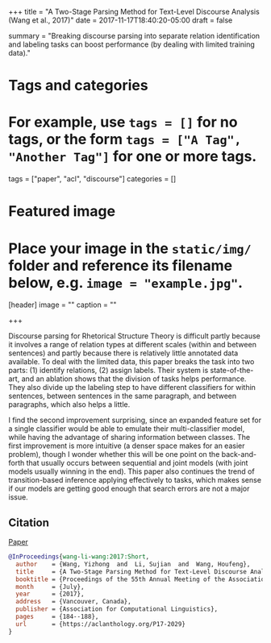 +++
title = "A Two-Stage Parsing Method for Text-Level Discourse Analysis (Wang et al., 2017)"
date = 2017-11-17T18:40:20-05:00
draft = false

summary = "Breaking discourse parsing into separate relation identification and labeling tasks can boost performance (by dealing with limited training data)."

# Tags and categories
# For example, use `tags = []` for no tags, or the form `tags = ["A Tag", "Another Tag"]` for one or more tags.
tags = ["paper", "acl", "discourse"]
categories = []

# Featured image
# Place your image in the `static/img/` folder and reference its filename below, e.g. `image = "example.jpg"`.
[header]
image = ""
caption = ""

+++

Discourse parsing for Rhetorical Structure Theory is difficult partly because it involves a range of relation types at different scales (within and between sentences) and partly because there is relatively little annotated data available.
To deal with the limited data, this paper breaks the task into two parts: (1) identify relations, (2) assign labels.
Their system is state-of-the-art, and an ablation shows that the division of tasks helps performance.
They also divide up the labeling step to have different classifiers for within sentences, between sentences in the same paragraph, and between paragraphs, which also helps a little.

I find the second improvement surprising, since an expanded feature set for a single classifier would be able to emulate their multi-classifier model, while having the advantage of sharing information between classes.
The first improvement is more intuitive (a denser space makes for an easier problem), though I wonder whether this will be one point on the back-and-forth that usually occurs between sequential and joint models (with joint models usually winning in the end).
This paper also continues the trend of transition-based inference applying effectively to tasks, which makes sense if our models are getting good enough that search errors are not a major issue.

## Citation

[Paper](https://aclanthology.org/P17-2029)

```bibtex
@InProceedings{wang-li-wang:2017:Short,
  author    = {Wang, Yizhong  and  Li, Sujian  and  Wang, Houfeng},
  title     = {A Two-Stage Parsing Method for Text-Level Discourse Analysis},
  booktitle = {Proceedings of the 55th Annual Meeting of the Association for Computational Linguistics (Volume 2: Short Papers)},
  month     = {July},
  year      = {2017},
  address   = {Vancouver, Canada},
  publisher = {Association for Computational Linguistics},
  pages     = {184--188},
  url       = {https://aclanthology.org/P17-2029}
}
```
